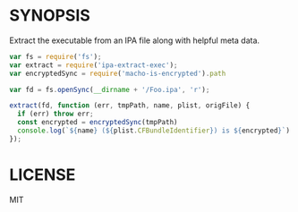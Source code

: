 # SYNOPSIS

Extract the executable from an IPA file along with helpful meta data.

```js
var fs = require('fs');
var extract = require('ipa-extract-exec');
var encryptedSync = require('macho-is-encrypted').path

var fd = fs.openSync(__dirname + '/Foo.ipa', 'r');

extract(fd, function (err, tmpPath, name, plist, origFile) {
  if (err) throw err;
  const encrypted = encryptedSync(tmpPath)
  console.log(`${name} (${plist.CFBundleIdentifier}) is ${encrypted}`)
});
```

# LICENSE

MIT

